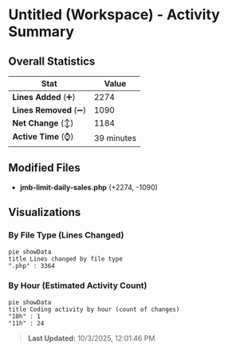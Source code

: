 # Untitled (Workspace) - Activity Summary 

## Overall Statistics

| Stat                   | Value                                                             |
| ---------------------- | ----------------------------------------------------------------- |
| **Lines Added** (➕)   | 2274                                          |
| **Lines Removed** (➖) | 1090                                        |
| **Net Change** (↕)    | 1184                |
| **Active Time** (⌚)   | 39 minutes |


## Modified Files
- **jmb-limit-daily-sales.php** (+2274, -1090)

## Visualizations

### By File Type (Lines Changed)

```mermaid
pie showData
title Lines changed by file type
".php" : 3364
```

### By Hour (Estimated Activity Count)

```mermaid
pie showData
title Coding activity by hour (count of changes)
"10h" : 1
"11h" : 24
```


> **Last Updated:** 10/3/2025, 12:01:46 PM